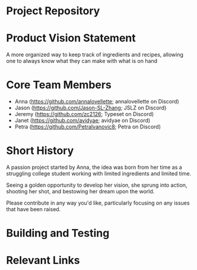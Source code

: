 # Project Repository
# Product Vision Statement
A more organized way to keep track of ingredients and recipes, allowing one to always know what they can make with what is on hand

# Core Team Members
- Anna (https://github.com/annalovellette; annalovellette on Discord)
- Jason (https://github.com/Jason-SL-Zhang; JSLZ on Discord)
- Jeremy (https://github.com/zc2126; Typeset on Discord)
- Janet (https://github.com/avidyae; avidyae on Discord)
- Petra (https://github.com/PetraIvanovic8; Petra on Discord)

# Short History
A passion project started by Anna, the idea was born from her time as a struggling college student working with limited ingredients and limited time.

Seeing a golden opportunity to develop her vision, she sprung into action, shooting her shot, and bestowing her dream upon the world.

Please contribute in any way you'd like, particularly focusing on any issues that have been raised.

# Building and Testing

# Relevant Links
